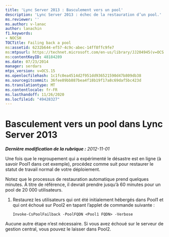 ```yaml
---
title: 'Lync Server 2013 : Basculement vers un pool'
description: 'Lync Server 2013 : échec de la restauration d’un pool.'
ms.reviewer: ''
ms.author: v-lanac
author: lanachin
f1.keywords:
- NOCSH
TOCTitle: Failing back a pool
ms:assetid: 6232b644-ef57-4c9c-abec-14ff8ffc9fe7
ms:mtpsurl: https://technet.microsoft.com/en-us/library/JJ204945(v=OCS.15)
ms:contentKeyID: 48184289
ms.date: 07/23/2014
manager: serdars
mtps_version: v=OCS.15
ms.openlocfilehash: 1c1fc0ea4514d2f951dd936521590d47b809db38
ms.sourcegitcommit: 36fee89bb887bea4f18b19f17a8c69daf5bc423d
ms.translationtype: MT
ms.contentlocale: fr-FR
ms.lasthandoff: 11/26/2020
ms.locfileid: "49428327"
---
```

# <a name="failing-back-a-pool-in-lync-server-2013"></a>Basculement vers un pool dans Lync Server 2013

<div data-xmlns="http://www.w3.org/1999/xhtml">

<div class="topic" data-xmlns="http://www.w3.org/1999/xhtml" data-msxsl="urn:schemas-microsoft-com:xslt" data-cs="https://msdn.microsoft.com/">

<div data-asp="https://msdn2.microsoft.com/asp">



</div>

<div id="mainSection">

<div id="mainBody">

<span> </span>

_**Dernière modification de la rubrique :** 2012-11-01_

Une fois que le regroupement qui a expérimenté le désastre est en ligne (à savoir Pool1 dans cet exemple), procédez comme suit pour restaurer le statut de travail normal de votre déploiement.

Notez que le processus de restauration automatique prend quelques minutes.  À titre de référence, il devrait prendre jusqu’à 60 minutes pour un pool de 20 000 utilisateurs.

1.  Restaurez les utilisateurs qui ont été initialement hébergés dans Pool1 et qui ont échoué sur Pool2 en tapant l’applet de commande suivante :
    
        Invoke-CsPoolFailback -PoolFQDN <Pool1 FQDN> -Verbose

Aucune autre étape n’est nécessaire. Si vous avez échoué sur le serveur de gestion central, vous pouvez le laisser dans Pool2.

</div>

<span> </span>

</div>

</div>

</div>


